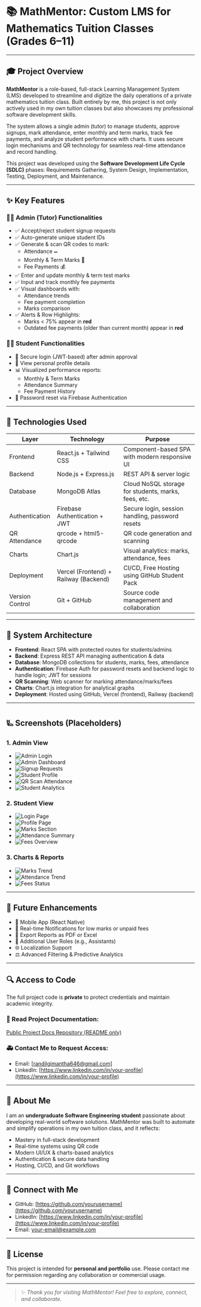 # 📚 MathMentor: Custom LMS for Mathematics Tuition Classes (Grades 6–11)

---

## 🎓 Project Overview

**MathMentor** is a role-based, full-stack Learning Management System (LMS) developed to streamline and digitize the daily operations of a private mathematics tuition class. Built entirely by me, this project is not only actively used in my own tuition classes but also showcases my professional software development skills.

The system allows a single admin (tutor) to manage students, approve signups, mark attendance, enter monthly and term marks, track fee payments, and analyze student performance with charts. It uses secure login mechanisms and QR technology for seamless real-time attendance and record handling.

This project was developed using the **Software Development Life Cycle (SDLC)** phases: Requirements Gathering, System Design, Implementation, Testing, Deployment, and Maintenance.

---

## ✨ Key Features

### 👨‍🏫 Admin (Tutor) Functionalities
- ✅ Accept/reject student signup requests
- ✅ Auto-generate unique student IDs
- ✅ Generate & scan QR codes to mark:
  - Attendance 🗕️
  - Monthly & Term Marks 🧪
  - Fee Payments 💰
- ✅ Enter and update monthly & term test marks
- ✅ Input and track monthly fee payments
- ✅ Visual dashboards with:
  - Attendance trends
  - Fee payment completion
  - Marks comparison
- ✅ Alerts & Row Highlights:
  - Marks < 75% appear in **red**
  - Outdated fee payments (older than current month) appear in **red**

### 👨‍🎓 Student Functionalities
- 🔐 Secure login (JWT-based) after admin approval
- 👤 View personal profile details
- 📊 Visualized performance reports:
  - Monthly & Term Marks
  - Attendance Summary
  - Fee Payment History
- 🔁 Password reset via Firebase Authentication

---

## 🚀 Technologies Used

| Layer             | Technology                        | Purpose                                               |
|------------------|-----------------------------------|-------------------------------------------------------|
| Frontend         | React.js + Tailwind CSS           | Component-based SPA with modern responsive UI         |
| Backend          | Node.js + Express.js              | REST API & server logic                               |
| Database         | MongoDB Atlas                     | Cloud NoSQL storage for students, marks, fees, etc.   |
| Authentication   | Firebase Authentication + JWT     | Secure login, session handling, password resets       |
| QR Attendance    | qrcode + html5-qrcode             | QR code generation and scanning                       |
| Charts           | Chart.js                          | Visual analytics: marks, attendance, fees             |
| Deployment       | Vercel (Frontend) + Railway (Backend) | CI/CD, Free Hosting using GitHub Student Pack     |
| Version Control  | Git + GitHub                      | Source code management and collaboration              |

---

## 📄 System Architecture

- **Frontend**: React SPA with protected routes for students/admins
- **Backend**: Express REST API managing authentication & data
- **Database**: MongoDB collections for students, marks, fees, attendance
- **Authentication**: Firebase Auth for password resets and backend logic to handle login; JWT for sessions
- **QR Scanning**: Web scanner for marking attendance/marks/fees
- **Charts**: Chart.js integration for analytical graphs
- **Deployment**: Hosted using GitHub, Vercel (frontend), Railway (backend)

---

## 🜐 Screenshots (Placeholders)

### 1. Admin View
- ![Admin Login](./screenshots/admin-login.png)
- ![Admin Dashboard](./screenshots/admin-dashboard.png)
- ![Signup Requests](./screenshots/admin-signup-request.png)
- ![Student Profile](./screenshots/admin-student-profile-full.png)
- ![QR Scan Attendance](./screenshots/admin-qr-scan-page.png)
- ![Student Analytics](./screenshots/admin-all-student-marks.png)

### 2. Student View
- ![Login Page](./screenshots/login-page.png)
- ![Profile Page](./screenshots/student-profile-full.png)
- ![Marks Section](./screenshots/student-marks-section.png)
- ![Attendance Summary](./screenshots/student-attendance-section.png)
- ![Fees Overview](./screenshots/strudent-fees-section.png)

### 3. Charts & Reports
- ![Marks Trend](./screenshots/performance-charts-marks.png)
- ![Attendance Trend](./screenshots/performance-charts-attendance.png)
- ![Fees Status](./screenshots/performance-charts-fees.png)

---


## 🚀 Future Enhancements

- 📱 Mobile App (React Native)
- 📧 Real-time Notifications for low marks or unpaid fees
- 🔢 Export Reports as PDF or Excel
- 🤝 Additional User Roles (e.g., Assistants)
- 🌐 Localization Support
- ⚖️ Advanced Filtering & Predictive Analytics

---

## 🔍 Access to Code

The full project code is **private** to protect credentials and maintain academic integrity.

### 🔗 Read Project Documentation:
[Public Project Docs Repository (README only)](https://github.com/yourusername/mathmentor-docs)

### 🚑 Contact Me to Request Access:
- Email: [randilgimantha646@gmail.com]
- LinkedIn: [https://www.linkedin.com/in/your-profile](https://www.linkedin.com/in/your-profile)

---

## 👤 About Me

I am an **undergraduate Software Engineering student** passionate about developing real-world software solutions. MathMentor was built to automate and simplify operations in my own tuition class, and it reflects:

- Mastery in full-stack development
- Real-time systems using QR code
- Modern UI/UX & charts-based analytics
- Authentication & secure data handling
- Hosting, CI/CD, and Git workflows

---

## 💬 Connect with Me

- GitHub: [https://github.com/yourusername](https://github.com/yourusername)
- LinkedIn: [https://www.linkedin.com/in/your-profile](https://www.linkedin.com/in/your-profile)
- Email: your-email@example.com

---

## 📄 License

This project is intended for **personal and portfolio** use. Please contact me for permission regarding any collaboration or commercial usage.

---

> ✨ _Thank you for visiting MathMentor! Feel free to explore, connect, and collaborate._
